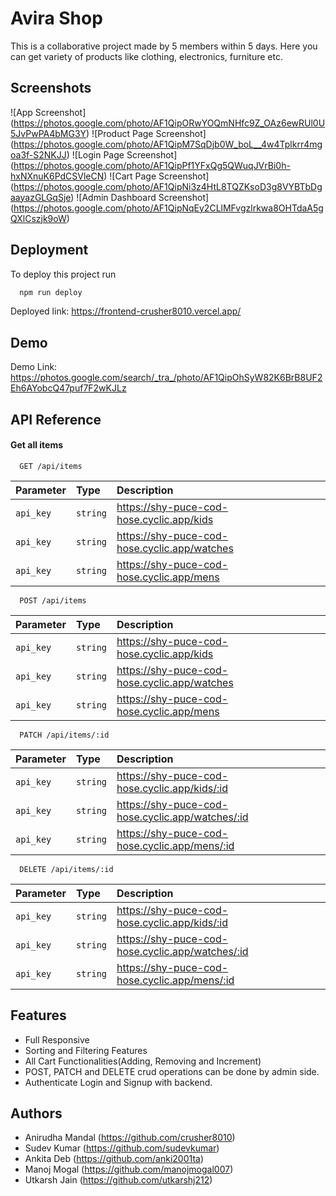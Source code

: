 # Avira Shop

This is a collaborative project made by 5 members within 5 days.
Here you can get variety of products like clothing, electronics, furniture etc.

## Screenshots

![App Screenshot]
(https://photos.google.com/photo/AF1QipORwYOQmNHfc9Z_OAz6ewRUl0U5JvPwPA4bMG3Y)
![Product Page Screenshot]
(https://photos.google.com/photo/AF1QipM7SqDjb0W_boL__4w4Tplkrr4mgoa3f-S2NKJJ)
![Login Page Screenshot]
(https://photos.google.com/photo/AF1QipPf1YFxQg5QWuqJVrBi0h-hxNXnuK6PdCSVleCN)
![Cart Page Screenshot]
(https://photos.google.com/photo/AF1QipNi3z4HtL8TQZKsoD3g8VYBTbDgaayazGLGqSje)
![Admin Dashboard Screenshot]
(https://photos.google.com/photo/AF1QipNqEy2CLlMFvgzlrkwa8OHTdaA5gQXlCszjk9oW)

## Deployment

To deploy this project run

```bash
  npm run deploy
```

Deployed link:
https://frontend-crusher8010.vercel.app/

## Demo

Demo Link: https://photos.google.com/search/_tra_/photo/AF1QipOhSyW82K6BrB8UF2Eh6AYobcQ47puf7F2wKJLz

## API Reference

#### Get all items

```http
  GET /api/items
```

| Parameter | Type     | Description                                  |
| :-------- | :------- | :------------------------------------------- |
| `api_key` | `string` | https://shy-puce-cod-hose.cyclic.app/kids    |
| `api_key` | `string` | https://shy-puce-cod-hose.cyclic.app/watches |
| `api_key` | `string` | https://shy-puce-cod-hose.cyclic.app/mens    |

```http
  POST /api/items
```

| Parameter | Type     | Description                                  |
| :-------- | :------- | :------------------------------------------- |
| `api_key` | `string` | https://shy-puce-cod-hose.cyclic.app/kids    |
| `api_key` | `string` | https://shy-puce-cod-hose.cyclic.app/watches |
| `api_key` | `string` | https://shy-puce-cod-hose.cyclic.app/mens    |

```http
  PATCH /api/items/:id
```

| Parameter | Type     | Description                                      |
| :-------- | :------- | :----------------------------------------------- |
| `api_key` | `string` | https://shy-puce-cod-hose.cyclic.app/kids/:id    |
| `api_key` | `string` | https://shy-puce-cod-hose.cyclic.app/watches/:id |
| `api_key` | `string` | https://shy-puce-cod-hose.cyclic.app/mens/:id    |

```http
  DELETE /api/items/:id
```

| Parameter | Type     | Description                                      |
| :-------- | :------- | :----------------------------------------------- |
| `api_key` | `string` | https://shy-puce-cod-hose.cyclic.app/kids/:id    |
| `api_key` | `string` | https://shy-puce-cod-hose.cyclic.app/watches/:id |
| `api_key` | `string` | https://shy-puce-cod-hose.cyclic.app/mens/:id    |

## Features

- Full Responsive
- Sorting and Filtering Features
- All Cart Functionalities(Adding, Removing and Increment)
- POST, PATCH and DELETE crud operations can be done by admin side.
- Authenticate Login and Signup with backend.

## Authors

- Anirudha Mandal (https://github.com/crusher8010)
- Sudev Kumar (https://github.com/sudevkumar)
- Ankita Deb (https://github.com/anki2001ta)
- Manoj Mogal (https://github.com/manojmogal007)
- Utkarsh Jain (https://github.com/utkarshj212)
